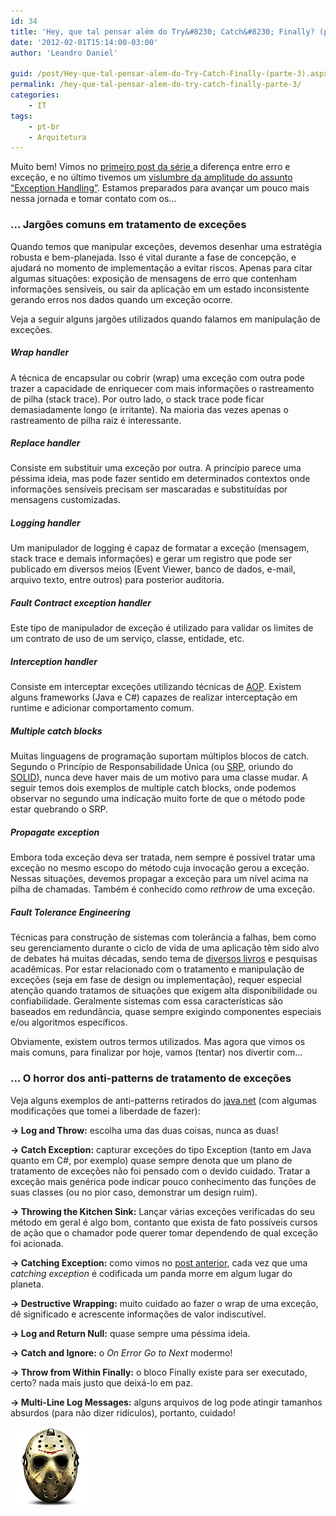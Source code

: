 ```yaml
---
id: 34
title: 'Hey, que tal pensar além do Try&#8230; Catch&#8230; Finally? (parte 3)'
date: '2012-02-01T15:14:00-03:00'
author: 'Leandro Daniel'

guid: /post/Hey-que-tal-pensar-alem-do-Try-Catch-Finally-(parte-3).aspx
permalink: /hey-que-tal-pensar-alem-do-try-catch-finally-parte-3/
categories:
    - IT
tags:
    - pt-br
    - Arquitetura
---
```


Muito bem! Vimos no [primeiro post da série ](http://www.leandrodaniel.com/post/Hey-que-tal-pensar-alem-do-Try-Catch-Finally)a diferença entre erro e exceção, e no último tivemos um [vislumbre da amplitude do assunto “Exception Handling”](http://www.leandrodaniel.com/post/Hey-que-tal-pensar-alem-do-Try-Catch-Finally-(parte-2)). Estamos preparados para avançar um pouco mais nessa jornada e tomar contato com os…

### … Jargões comuns em tratamento de exceções

Quando temos que manipular exceções, devemos desenhar uma estratégia robusta e bem-planejada. Isso é vital durante a fase de concepção, e ajudará no momento de implementação a evitar riscos. Apenas para citar algumas situações: exposição de mensagens de erro que contenham informações sensíveis, ou sair da aplicação em um estado inconsistente gerando erros nos dados quando um exceção ocorre.

Veja a seguir alguns jargões utilizados quando falamos em manipulação de exceções.

##### Wrap handler

A técnica de encapsular ou cobrir (wrap) uma exceção com outra pode trazer a capacidade de enriquecer com mais informações o rastreamento de pilha (stack trace). Por outro lado, o stack trace pode ficar demasiadamente longo (e irritante). Na maioria das vezes apenas o rastreamento de pilha raiz é interessante.

##### Replace handler

Consiste em substituir uma exceção por outra. A princípio parece uma péssima ideia, mas pode fazer sentido em determinados contextos onde informações sensíveis precisam ser mascaradas e substituídas por mensagens customizadas.

##### Logging handler

Um manipulador de logging é capaz de formatar a exceção (mensagem, stack trace e demais informações) e gerar um registro que pode ser publicado em diversos meios (Event Viewer, banco de dados, e-mail, arquivo texto, entre outros) para posterior auditoria.

##### Fault Contract exception handler

Este tipo de manipulador de exceção é utilizado para validar os limites de um contrato de uso de um serviço, classe, entidade, etc.

##### Interception handler

Consiste em interceptar exceções utilizando técnicas de [AOP](http://en.wikipedia.org/wiki/Aspect-oriented_programming). Existem alguns frameworks (Java e C#) capazes de realizar interceptação em runtime e adicionar comportamento comum.

##### Multiple catch blocks

Muitas linguagens de programação suportam múltiplos blocos de catch. Segundo o Princípio de Responsabilidade Única (ou [SRP](http://www.objectmentor.com/resources/articles/srp.pdf), oriundo do [SOLID](http://en.wikipedia.org/wiki/SOLID_(object-oriented_design))), nunca deve haver mais de um motivo para uma classe mudar. A seguir temos dois exemplos de multiple catch blocks, onde podemos observar no segundo uma indicação muito forte de que o método pode estar quebrando o SRP.

<script src="https://gist.github.com/1716822.js" type="text/javascript"></script>

##### Propagate exception

Embora toda exceção deva ser tratada, nem sempre é possível tratar uma exceção no mesmo escopo do método cuja invocação gerou a exceção. Nessas situações, devemos propagar a exceção para um nível acima na pilha de chamadas. Também é conhecido como *rethrow* de uma exceção.

##### Fault Tolerance Engineering

Técnicas para construção de sistemas com tolerância a falhas, bem como seu gerenciamento durante o ciclo de vida de uma aplicação têm sido alvo de debates há muitas décadas, sendo tema de [diversos livros](http://www.amazon.com/s?ie=UTF8&rh=n%3A283155%2Ck%3AFault%20tolerance%20(Engineering)&page=1) e pesquisas acadêmicas. Por estar relacionado com o tratamento e manipulação de exceções (seja em fase de design ou implementação), requer especial atenção quando tratamos de situações que exigem alta disponibilidade ou confiabilidade. Geralmente sistemas com essa características são baseados em redundância, quase sempre exigindo componentes especiais e/ou algoritmos específicos.

Obviamente, existem outros termos utilizados. Mas agora que vimos os mais comuns, para finalizar por hoje, vamos (tentar) nos divertir com…

### … O horror dos anti-patterns de tratamento de exceções

Veja alguns exemplos de anti-patterns retirados do [java.net](http://today.java.net) (com algumas modificações que tomei a liberdade de fazer):

**-&gt; Log and Throw:** escolha uma das duas coisas, nunca as duas!

**-&gt; Catch Exception:** capturar exceções do tipo Exception (tanto em Java quanto em C#, por exemplo) quase sempre denota que um plano de tratamento de exceções não foi pensado com o devido cuidado. Tratar a exceção mais genérica pode indicar pouco conhecimento das funções de suas classes (ou no pior caso, demonstrar um design ruim).

**-&gt; Throwing the Kitchen Sink:** Lançar várias exceções verificadas do seu método em geral é algo bom, contanto que exista de fato possíveis cursos de ação que o chamador pode querer tomar dependendo de qual exceção foi acionada.

**-&gt; Catching Exception:** como vimos no [post anterior](http://www.leandrodaniel.com/post/Hey-que-tal-pensar-alem-do-Try-Catch-Finally-(parte-2)), cada vez que uma *catching exception* é codificada um panda morre em algum lugar do planeta.

**-&gt; Destructive Wrapping:** muito cuidado ao fazer o wrap de uma exceção, dê significado e acrescente informações de valor indiscutível.

**-&gt; Log and Return Null:** quase sempre uma péssima ideia.

**-&gt; Catch and Ignore:** o *On Error Go to Next* modermo!

**-&gt; Throw from Within Finally:** o bloco Finally existe para ser executado, certo? nada mais justo que deixá-lo em paz.

**-&gt; Multi-Line Log Messages:** alguns arquivos de log pode atingir tamanhos absurdos (para não dizer ridículos), portanto, cuidado!

![](/assets/pics/jason_icon.png)
